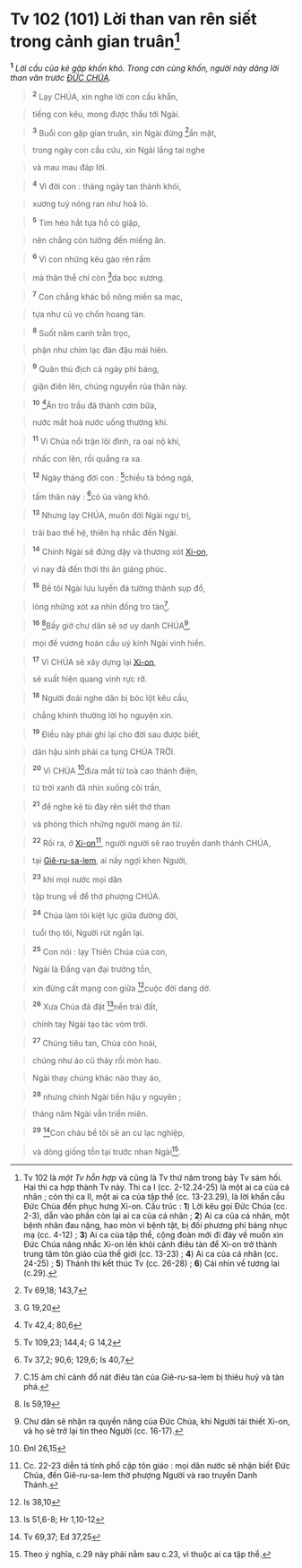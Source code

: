 # Tv 102 (101) Lời than van rên siết trong cảnh gian truân[^1-92140248-9d90-41b3-9a0d-3d60b55090ca]
<sup><b>1</b></sup> *Lời cầu của kẻ gặp khốn khó. Trong cơn cùng khốn, người này dâng lời than vãn trước [ĐỨC CHÚA]().*


> <sup><b>2</b></sup> Lạy CHÚA, xin nghe lời con cầu khẩn,
>


> tiếng con kêu, mong được thấu tới Ngài.
>


> <sup><b>3</b></sup> Buổi con gặp gian truân, xin Ngài đừng [^1@-92140248-9d90-41b3-9a0d-3d60b55090ca]ẩn mặt,
>


> trong ngày con cầu cứu, xin Ngài lắng tai nghe
>


> và mau mau đáp lời.
>


> <sup><b>4</b></sup> Vì đời con : tháng ngày tan thành khói,
>


> xương tuỷ nóng ran như hoả lò.
>


> <sup><b>5</b></sup> Tim héo hắt tựa hồ cỏ giập,
>


> nên chẳng còn tưởng đến miếng ăn.
>


> <sup><b>6</b></sup> Vì con những kêu gào rên rẩm
>


> mà thân thể chỉ còn [^2@-92140248-9d90-41b3-9a0d-3d60b55090ca]da bọc xương.
>


> <sup><b>7</b></sup> Con chẳng khác bồ nông miền sa mạc,
>


> tựa như cú vọ chốn hoang tàn.
>


> <sup><b>8</b></sup> Suốt năm canh trằn trọc,
>


> phận như chim lạc đàn đậu mái hiên.
>


> <sup><b>9</b></sup> Quân thù địch cả ngày phỉ báng,
>


> giận điên lên, chúng nguyền rủa thân này.
>


> <sup><b>10</b></sup> [^3@-92140248-9d90-41b3-9a0d-3d60b55090ca]Ăn tro trấu đã thành cơm bữa,
>


> nước mắt hoà nước uống thường khi.
>


> <sup><b>11</b></sup> Vì Chúa nổi trận lôi đình, ra oai nộ khí,
>


> nhấc con lên, rồi quẳng ra xa.
>


> <sup><b>12</b></sup> Ngày tháng đời con : [^4@-92140248-9d90-41b3-9a0d-3d60b55090ca]chiều tà bóng ngả,
>


> tấm thân này : [^5@-92140248-9d90-41b3-9a0d-3d60b55090ca]cỏ úa vàng khô.
>


> <sup><b>13</b></sup> Nhưng lạy CHÚA, muôn đời Ngài ngự trị,
>


> trải bao thế hệ, thiên hạ nhắc đến Ngài.
>


> <sup><b>14</b></sup> Chính Ngài sẽ đứng dậy và thương xót [Xi-on](),
>


> vì nay đã đến thời thi ân giáng phúc.
>


> <sup><b>15</b></sup> Bề tôi Ngài lưu luyến đá tường thành sụp đổ,
>


> lòng những xót xa nhìn đống tro tàn[^2-92140248-9d90-41b3-9a0d-3d60b55090ca].
>


> <sup><b>16</b></sup> [^6@-92140248-9d90-41b3-9a0d-3d60b55090ca]Bấy giờ chư dân sẽ sợ uy danh CHÚA[^3-92140248-9d90-41b3-9a0d-3d60b55090ca],
>


> mọi đế vương hoàn cầu uý kính Ngài vinh hiển.
>


> <sup><b>17</b></sup> Vì CHÚA sẽ xây dựng lại [Xi-on](),
>


> sẽ xuất hiện quang vinh rực rỡ.
>


> <sup><b>18</b></sup> Người đoái nghe dân bị bóc lột kêu cầu,
>


> chẳng khinh thường lời họ nguyện xin.
>


> <sup><b>19</b></sup> Điều này phải ghi lại cho đời sau được biết,
>


> dân hậu sinh phải ca tụng CHÚA TRỜI.
>


> <sup><b>20</b></sup> Vì CHÚA [^7@-92140248-9d90-41b3-9a0d-3d60b55090ca]đưa mắt từ toà cao thánh điện,
>


> từ trời xanh đã nhìn xuống cõi trần,
>


> <sup><b>21</b></sup> để nghe kẻ tù đày rên siết thở than
>


> và phóng thích những người mang án tử.
>


> <sup><b>22</b></sup> Rồi ra, ở [Xi-on]()[^4-92140248-9d90-41b3-9a0d-3d60b55090ca], người người sẽ rao truyền danh thánh CHÚA,
>


> tại [Giê-ru-sa-lem](), ai nấy ngợi khen Người,
>


> <sup><b>23</b></sup> khi mọi nước mọi dân
>


> tập trung về để thờ phượng CHÚA.
>


> <sup><b>24</b></sup> Chúa làm tôi kiệt lực giữa đường đời,
>


> tuổi thọ tôi, Người rút ngắn lại.
>


> <sup><b>25</b></sup> Con nói : lạy Thiên Chúa của con,
>


> Ngài là Đấng vạn đại trường tồn,
>


> xin đừng cất mạng con giữa [^8@-92140248-9d90-41b3-9a0d-3d60b55090ca]cuộc đời dang dở.
>


> <sup><b>26</b></sup> Xưa Chúa đã đặt [^9@-92140248-9d90-41b3-9a0d-3d60b55090ca]nền trái đất,
>


> chính tay Ngài tạo tác vòm trời.
>


> <sup><b>27</b></sup> Chúng tiêu tan, Chúa còn hoài,
>


> chúng như áo cũ thảy rồi mòn hao.
>


> Ngài thay chúng khác nào thay áo,
>


> <sup><b>28</b></sup> nhưng chính Ngài tiền hậu y nguyên ;
>


> tháng năm Ngài vẫn triền miên.
>


> <sup><b>29</b></sup> [^10@-92140248-9d90-41b3-9a0d-3d60b55090ca]Con cháu bề tôi sẽ an cư lạc nghiệp,
>


> và dòng giống tồn tại trước nhan Ngài[^5-92140248-9d90-41b3-9a0d-3d60b55090ca].
>

[^1-92140248-9d90-41b3-9a0d-3d60b55090ca]: Tv 102 là *một Tv hỗn hợp* và cũng là Tv thứ năm trong bảy Tv sám hối. Hai thi ca hợp thành Tv này. Thi ca I (cc. 2-12.24-25) là một ai ca của cá nhân ; còn thi ca II, một ai ca của tập thể (cc. 13-23.29), là lời khẩn cầu Đức Chúa đến phục hưng Xi-on. Cấu trúc : **1**) Lời kêu gọi Đức Chúa (cc. 2-3), dẫn vào phần còn lại ai ca của cá nhân ; **2**) Ai ca của cá nhân, một bệnh nhân đau nặng, hao mòn vì bệnh tật, bị đối phương phỉ báng nhục mạ (cc. 4-12) ; **3**) Ai ca của tập thể, cộng đoàn mới đi đày về muốn xin Đức Chúa nâng nhắc Xi-on lên khỏi cảnh điêu tàn để Xi-on trở thành trung tâm tôn giáo của thế giới (cc. 13-23) ; **4**) Ai ca của cá nhân (cc. 24-25) ; **5**) Thánh thi kết thúc Tv (cc. 26-28) ; **6**) Cái nhìn về tương lai (c.29).
[^2-92140248-9d90-41b3-9a0d-3d60b55090ca]: C.15 ám chỉ cảnh đổ nát điêu tàn của Giê-ru-sa-lem bị thiêu huỷ và tàn phá.
[^3-92140248-9d90-41b3-9a0d-3d60b55090ca]: Chư dân sẽ nhận ra quyền năng của Đức Chúa, khi Người tái thiết Xi-on, và họ sẽ trở lại tin theo Người (cc. 16-17).
[^4-92140248-9d90-41b3-9a0d-3d60b55090ca]: Cc. 22-23 diễn tả tính phổ cập tôn giáo : mọi dân nước sẽ nhận biết Đức Chúa, đến Giê-ru-sa-lem thờ phượng Người và rao truyền Danh Thánh.
[^5-92140248-9d90-41b3-9a0d-3d60b55090ca]: Theo ý nghĩa, c.29 này phải nằm sau c.23, vì thuộc ai ca tập thể.
[^1@-92140248-9d90-41b3-9a0d-3d60b55090ca]: Tv 69,18; 143,7
[^2@-92140248-9d90-41b3-9a0d-3d60b55090ca]: G 19,20
[^3@-92140248-9d90-41b3-9a0d-3d60b55090ca]: Tv 42,4; 80,6
[^4@-92140248-9d90-41b3-9a0d-3d60b55090ca]: Tv 109,23; 144,4; G 14,2
[^5@-92140248-9d90-41b3-9a0d-3d60b55090ca]: Tv 37,2; 90,6; 129,6; Is 40,7
[^6@-92140248-9d90-41b3-9a0d-3d60b55090ca]: Is 59,19
[^7@-92140248-9d90-41b3-9a0d-3d60b55090ca]: Đnl 26,15
[^8@-92140248-9d90-41b3-9a0d-3d60b55090ca]: Is 38,10
[^9@-92140248-9d90-41b3-9a0d-3d60b55090ca]: Is 51,6-8; Hr 1,10-12
[^10@-92140248-9d90-41b3-9a0d-3d60b55090ca]: Tv 69,37; Ed 37,25